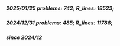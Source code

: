 ##### 2025/01/25   problems: 742;   R_lines: 18523;
##### 2024/12/31   problems: 485;   R_lines: 11786;
##### since 2024/12